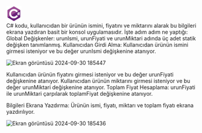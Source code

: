 <a href="https://learn.microsoft.com/en-us/dotnet/csharp/" target="_blank" rel="noreferrer">
    <img src="https://raw.githubusercontent.com/devicons/devicon/master/icons/csharp/csharp-original.svg" alt="csharp" width="40" height="40"/>
</a>  <br>
C# kodu, kullanıcıdan bir ürünün ismini, fiyatını ve miktarını alarak bu bilgileri ekrana yazdıran basit bir konsol uygulamasıdır. İşte adım adım ne yaptığı:
Global Değişkenler: urunIsmi, urunFiyati ve urunMiktari adında üç adet statik değişken tanımlanmış.
Kullanıcıdan Girdi Alma:
Kullanıcıdan ürünün ismini girmesi isteniyor ve bu değer urunIsmi değişkenine atanıyor.

![Ekran görüntüsü 2024-09-30 185447](https://github.com/user-attachments/assets/954700b5-8ecc-4c78-908b-265bbee07623)

Kullanıcıdan ürünün fiyatını girmesi isteniyor ve bu değer urunFiyati değişkenine atanıyor.
Kullanıcıdan ürünün miktarını girmesi isteniyor ve bu değer urunMiktari değişkenine atanıyor.
Toplam Fiyat Hesaplama: urunFiyati ile urunMiktari çarpılarak toplamFiyat değişkenine atanıyor.

Bilgileri Ekrana Yazdırma: Ürünün ismi, fiyatı, miktarı ve toplam fiyatı ekrana yazdırılıyor.

![Ekran görüntüsü 2024-09-30 185436](https://github.com/user-attachments/assets/5a944802-d339-4c01-9ca9-48d245340aa3)


